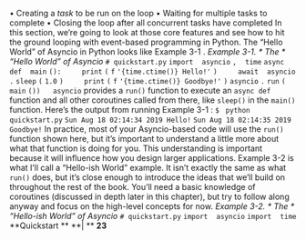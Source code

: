 •  Creating a  *task*  to be run on the loop •  Waiting for multiple tasks to complete •  Closing the loop after all concurrent tasks have completed In this section, we’re going to look at those core features and see how to hit the ground looping with event-based programming in Python. The “Hello World” of Asyncio in Python looks like  Example 3-1 . *Example 3-1. * *The* * “Hello World” of Asyncio* `# quickstart.py` `import` ` ` `asyncio` `,` ` ` `time` `async` ` ` `def` ` ` `main` `():` `    ` `print` `(` `f` `'{time.ctime()} Hello!'` `)` `    ` `await` ` ` `asyncio` `.` `sleep` `(` `1.0` `)` `    ` `print` `(` `f` `'{time.ctime()} Goodbye!'` `)` `asyncio` `.` `run` `(` `main` `())` `  ` `asyncio`  provides a  `run()`  function to execute an  `async def`  function and all other coroutines called from there, like  `sleep()`  in the  `main()`  function. Here’s the output from running  Example 3-1 : `$ ` `python quickstart.py` `Sun Aug 18 02:14:34 2019 Hello!` `Sun Aug 18 02:14:35 2019 Goodbye!` In practice, most of your Asyncio-based code will use the  `run()`  function shown here, but it’s important to understand a little more about what that function is doing for you. This understanding is important because it will influence how you design larger applications. Example 3-2  is what I’ll call a “Hello-ish World” example. It isn’t exactly the same as what  `run()`  does, but it’s close enough to introduce the ideas that we’ll build on throughout the rest of the book. You’ll need a basic knowledge of coroutines (discussed in depth later in this chapter), but try to follow along anyway and focus on the high-level concepts for now. *Example 3-2. * *The* * “Hello-ish World” of Asyncio* `# quickstart.py` `import` ` ` `asyncio` `import` ` ` `time` **Quickstart ** **| ** **23**